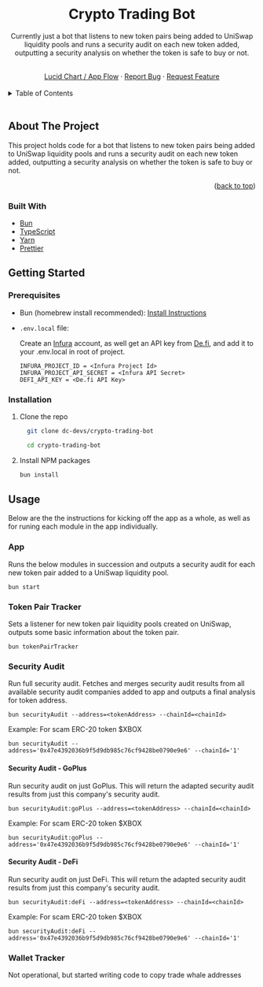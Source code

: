 <!-- README copied from https://raw.githubusercontent.com/othneildrew/Best-README-Template/master/README.md -->

<!-- PROJECT Header -->
<br />
<div align="center">
  <!-- PROJECT LOGO -->
  <!-- <a href="">
    <img src="" alt="Logo" width="419" height="128">
  </a> -->

  <h1 align="center">
	  Crypto Trading Bot
  </h1>
  <p align="center">
	Currently just a bot that listens to new token pairs being added to UniSwap liquidity pools and runs a security audit on each new token added, outputting a security analysis on whether the token is safe to buy or not.
  </p>
  <br />
  <a href="https://lucid.app/lucidchart/f3dc82d7-f3ab-4c91-9edb-26982da26ed2/edit?viewport_loc=14%2C-687%2C2219%2C1061%2C0_0&invitationId=inv_687e7557-94f1-4b49-9d4d-e9acef156e0c" target="_blank">Lucid Chart / App Flow</a>
  ·
  <a href="https://github.com/dc-devs/crypto-trading-bot/issues" target="_blank">Report Bug</a>
  ·
  <a href="https://github.com/dc-devs/crypto-trading-bot/issues" target="_blank">Request Feature</a>
</div>

<!-- TABLE OF CONTENTS -->
<br/>
<details>
  <summary>Table of Contents</summary>
  <ol>
    <li>
      <a href="#about-the-project">About The Project</a>
      <ul>
        <li><a href="#built-with">Built With</a></li>
      </ul>
    </li>
    <li>
      <a href="#getting-started">Getting Started</a>
      <ul>
        <li><a href="#prerequisites">Prerequisites</a></li>
        <li><a href="#installation">Installation</a></li>
      </ul>
    </li>
    <li><a href="#usage">Usage</a></li>
    <li><a href="#useful-links">Useful Links</a></li>
  </ol>
</details>
<br/>

<!-- ABOUT THE PROJECT -->

## About The Project

This project holds code for a bot that listens to new token pairs being added to UniSwap liquidity pools and runs a security audit on each new token added, outputting a security analysis on whether the token is safe to buy or not.

<p align="right">(<a href="#top">back to top</a>)</p>

### Built With

-   [Bun](https://bun.sh/)
-   [TypeScript](https://www.typescriptlang.org/)
-   [Yarn](https://yarnpkg.com/)
-   [Prettier](https://prettier.io/)

<!-- GETTING STARTED -->

## Getting Started

### Prerequisites

-   Bun (homebrew install recommended): [Install Instructions](https://bun.sh/docs/installation)

-   `.env.local` file:

    Create an [Infura](https://www.infura.io/) account, as well get an API key from [De.fi](de.fi), and add it to your .env.local in root of project.

    ```
    INFURA_PROJECT_ID = <Infura Project Id>
    INFURA_PROJECT_API_SECRET = <Infura API Secret>
    DEFI_API_KEY = <De.fi API Key>
    ```

### Installation

1.  Clone the repo
    ```sh
      git clone dc-devs/crypto-trading-bot
    ```

    ```sh
      cd crypto-trading-bot
    ```

2.  Install NPM packages
    ```sh
    bun install
    ```
<!-- Usage -->

## Usage
Below are the the instructions for kicking off the app as a whole, as well as for runing each module in the app individually.

### App
Runs the below modules in succession and outputs a security audit for each new token pair added to a UniSwap liquidity pool.

```
bun start
```

### Token Pair Tracker
Sets a listener for new token pair liquidity pools created on UniSwap, outputs some basic information about the token pair.

```
bun tokenPairTracker
```

### Security Audit
Run full security audit. Fetches and merges security audit results from all available security audit companies added to app and outputs a final analysis for token address.

```
bun securityAudit --address=<tokenAddress> --chainId=<chainId>
```

Example: For scam ERC-20 token $XBOX

```
bun securityAudit --address='0x47e4392036b9f5d9db985c76cf9428be0790e9e6' --chainId='1'
```


#### Security Audit - GoPlus
Run security audit on just GoPlus. This will return the adapted security audit results from just this company's security audit.

```
bun securityAudit:goPlus --address=<tokenAddress> --chainId=<chainId>
```

Example: For scam ERC-20 token $XBOX

```
bun securityAudit:goPlus --address='0x47e4392036b9f5d9db985c76cf9428be0790e9e6' --chainId='1'
```

#### Security Audit - DeFi
Run security audit on just DeFi. This will return the adapted security audit results from just this company's security audit.

```
bun securityAudit:deFi --address=<tokenAddress> --chainId=<chainId>
```

Example: For scam ERC-20 token $XBOX

```
bun securityAudit:deFi --address='0x47e4392036b9f5d9db985c76cf9428be0790e9e6' --chainId='1'
```

### Wallet Tracker
Not operational, but started writing code to copy trade whale addresses
